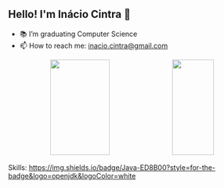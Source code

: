 ## Hello! I'm Inácio Cintra 👋
- 📚 I’m graduating Computer Science
- 📫 How to reach me: inacio.cintra@gmail.com

<div align="center">  
  <img width="49%" height="195px" src="https://github-readme-stats.vercel.app/api?username=inaciocintra&show_icons=true&theme=shadow_red" alt="" /> 
  <img width="41%" height="195px" src="https://github-readme-stats.vercel.app/api/top-langs/?username=inaciocintra&layout=compact" />
</div>

Skills:
https://img.shields.io/badge/Java-ED8B00?style=for-the-badge&logo=openjdk&logoColor=white
<!--
**inaciocintra/inaciocintra** is a ✨ _special_ ✨ repository because its `README.md` (this file) appears on your GitHub profile.

Here are some ideas to get you started:

- 🔭 I’m currently working on ...
- 🌱 I’m currently learning ...
- 👯 I’m looking to collaborate on ...
- 🤔 I’m looking for help with ...
- 💬 Ask me about ...
- 📫 How to reach me: ...
- 😄 Pronouns: ...
- ⚡ Fun fact: ...
-->
